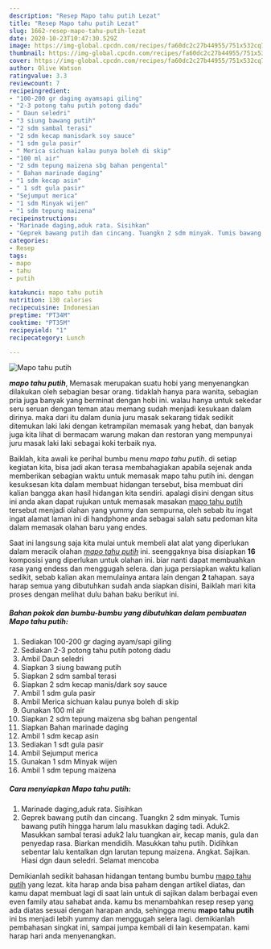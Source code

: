 ```yaml
---
description: "Resep Mapo tahu putih Lezat"
title: "Resep Mapo tahu putih Lezat"
slug: 1662-resep-mapo-tahu-putih-lezat
date: 2020-10-23T10:47:30.529Z
image: https://img-global.cpcdn.com/recipes/fa60dc2c27b44955/751x532cq70/mapo-tahu-putih-foto-resep-utama.jpg
thumbnail: https://img-global.cpcdn.com/recipes/fa60dc2c27b44955/751x532cq70/mapo-tahu-putih-foto-resep-utama.jpg
cover: https://img-global.cpcdn.com/recipes/fa60dc2c27b44955/751x532cq70/mapo-tahu-putih-foto-resep-utama.jpg
author: Olive Watson
ratingvalue: 3.3
reviewcount: 7
recipeingredient:
- "100-200 gr daging ayamsapi giling"
- "2-3 potong tahu putih potong dadu"
- " Daun seledri"
- "3 siung bawang putih"
- "2 sdm sambal terasi"
- "2 sdm kecap manisdark soy sauce"
- "1 sdm gula pasir"
- " Merica sichuan kalau punya boleh di skip"
- "100 ml air"
- "2 sdm tepung maizena sbg bahan pengental"
- " Bahan marinade daging"
- "1 sdm kecap asin"
- " 1 sdt gula pasir"
- "Sejumput merica"
- "1 sdm Minyak wijen"
- "1 sdm tepung maizena"
recipeinstructions:
- "Marinade daging,aduk rata. Sisihkan"
- "Geprek bawang putih dan cincang. Tuangkn 2 sdm minyak. Tumis bawang putih hingga harum lalu masukkan daging tadi. Aduk2. Masukkan sambal terasi aduk2 lalu tuangkan air, kecap manis, gula dan penyedap rasa. Biarkan mendidih. Masukkan tahu putih. Didihkan sebentar lalu kentalkan dgn larutan tepung maizena. Angkat. Sajikan. Hiasi dgn daun seledri. Selamat mencoba"
categories:
- Resep
tags:
- mapo
- tahu
- putih

katakunci: mapo tahu putih 
nutrition: 130 calories
recipecuisine: Indonesian
preptime: "PT34M"
cooktime: "PT35M"
recipeyield: "1"
recipecategory: Lunch

---
```



![Mapo tahu putih](https://img-global.cpcdn.com/recipes/fa60dc2c27b44955/751x532cq70/mapo-tahu-putih-foto-resep-utama.jpg)

<b><i>mapo tahu putih</i></b>, Memasak merupakan suatu hobi yang menyenangkan dilakukan oleh sebagian besar orang. tidaklah hanya para wanita, sebagian pria juga banyak yang berminat dengan hobi ini. walau hanya untuk sekedar seru seruan dengan teman atau memang sudah menjadi kesukaan dalam dirinya. maka dari itu dalam dunia juru masak sekarang tidak sedikit ditemukan laki laki dengan ketrampilan memasak yang hebat, dan banyak juga kita lihat di bermacam warung makan dan restoran yang mempunyai juru masak laki laki sebagai koki terbaik nya.

Baiklah, kita awali ke perihal bumbu menu <i>mapo tahu putih</i>. di setiap kegiatan kita, bisa jadi akan terasa membahagiakan apabila sejenak anda memberikan sebagian waktu untuk memasak mapo tahu putih ini. dengan kesuksesan kita dalam membuat hidangan tersebut, bisa membuat diri kalian bangga akan hasil hidangan kita sendiri. apalagi disini dengan situs ini anda akan dapat rujukan untuk memasak masakan <u>mapo tahu putih</u> tersebut menjadi olahan yang yummy dan sempurna, oleh sebab itu ingat ingat alamat laman ini di handphone anda sebagai salah satu pedoman kita dalam memasak olahan baru yang endes.




Saat ini langsung saja kita mulai untuk membeli alat alat yang diperlukan dalam meracik olahan <u><i>mapo tahu putih</i></u> ini. seenggaknya bisa disiapkan <b>16</b> komposisi yang diperlukan untuk olahan ini. biar nanti dapat membuahkan rasa yang endess dan menggugah selera. dan juga persiapkan waktu kalian sedikit, sebab kalian akan memulainya antara lain dengan <b>2</b> tahapan. saya harap semua yang dibutuhkan sudah anda siapkan disini, Baiklah mari kita proses dengan melihat dulu bahan baku berikut ini.

<!--inarticleads1-->

##### Bahan pokok dan bumbu-bumbu yang dibutuhkan dalam pembuatan Mapo tahu putih:

1. Sediakan 100-200 gr daging ayam/sapi giling
1. Sediakan 2-3 potong tahu putih potong dadu
1. Ambil  Daun seledri
1. Siapkan 3 siung bawang putih
1. Siapkan 2 sdm sambal terasi
1. Siapkan 2 sdm kecap manis/dark soy sauce
1. Ambil 1 sdm gula pasir
1. Ambil  Merica sichuan kalau punya boleh di skip
1. Gunakan 100 ml air
1. Siapkan 2 sdm tepung maizena sbg bahan pengental
1. Siapkan  Bahan marinade daging
1. Ambil 1 sdm kecap asin
1. Sediakan  1 sdt gula pasir
1. Ambil Sejumput merica
1. Gunakan 1 sdm Minyak wijen
1. Ambil 1 sdm tepung maizena




<!--inarticleads2-->

##### Cara menyiapkan Mapo tahu putih:

1. Marinade daging,aduk rata. Sisihkan
1. Geprek bawang putih dan cincang. Tuangkn 2 sdm minyak. Tumis bawang putih hingga harum lalu masukkan daging tadi. Aduk2. Masukkan sambal terasi aduk2 lalu tuangkan air, kecap manis, gula dan penyedap rasa. Biarkan mendidih. Masukkan tahu putih. Didihkan sebentar lalu kentalkan dgn larutan tepung maizena. Angkat. Sajikan. Hiasi dgn daun seledri. Selamat mencoba




Demikianlah sedikit bahasan hidangan tentang bumbu bumbu <u>mapo tahu putih</u> yang lezat. kita harap anda bisa paham dengan artikel diatas, dan kamu dapat membuat lagi di saat lain untuk di sajikan dalam berbagai even even family atau sahabat anda. kamu bs menambahkan resep resep yang ada diatas sesuai dengan harapan anda, sehingga menu <b>mapo tahu putih</b> ini bs menjadi lebih yummy dan menggugah selera lagi. demikianlah pembahasan singkat ini, sampai jumpa kembali di lain kesempatan. kami harap hari anda menyenangkan.

